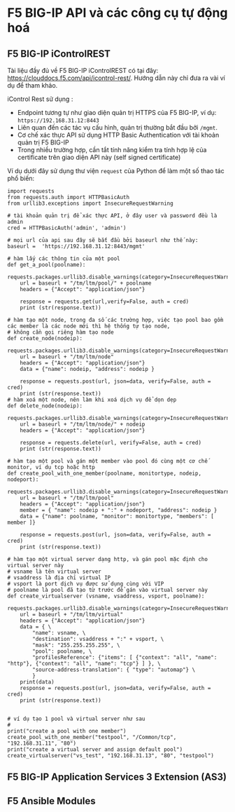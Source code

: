 # F5 BIG-IP API và các công cụ tự động hoá
## F5 BIG-IP iControlREST
Tài liệu đầy đủ về F5 BIG-IP iControlREST có tại đây: https://clouddocs.f5.com/api/icontrol-rest/. Hướng dẫn này chỉ đưa ra vài ví dụ để tham khảo. 

iControl Rest sử dụng :

- Endpoint tương tự như giao diện quản trị HTTPS của F5 BIG-IP, ví dụ: `https://192.168.31.12:8443` 
- Liên quan đến các tác vụ cấu hình, quản trị thường bắt đầu bởi `/mgmt`.
- Cơ chế xác thực API sử dụng HTTP Basic Authentication với tài khoản quản trị F5 BIG-IP
- Trong nhiều trường hợp, cần tắt tính năng kiểm tra tính hợp lệ của certificate trên giao diện API này (self signed certificate)

Ví dụ dưới đây sử dụng thư viện `request` của Python để làm một số thao tác phổ biến:

```
import requests
from requests.auth import HTTPBasicAuth
from urllib3.exceptions import InsecureRequestWarning

# tài khoản quản trị để xác thực API, ở đây user và password đều là admin
cred = HTTPBasicAuth('admin', 'admin')

# mọi url của api sau đây sẽ bắt đầu bởi baseurl như thế này:
baseurl =  'https://192.168.31.12:8443/mgmt'

# hàm lấy các thông tin của một pool
def get_a_pool(poolname):
    requests.packages.urllib3.disable_warnings(category=InsecureRequestWarning)
    url = baseurl + "/tm/ltm/pool/" + poolname
    headers = {"Accept": "application/json"}
  
    response = requests.get(url,verify=False, auth = cred)
    print (str(response.text))

# hàm tạo một node, trong đa số các trường hợp, việc tạo pool bao gồm các member là các node mới thì hệ thống tự tạo node, 
# không cần gọi riêng hàm tạo node
def create_node(nodeip):
    requests.packages.urllib3.disable_warnings(category=InsecureRequestWarning)
    url = baseurl + "/tm/ltm/node"
    headers = {"Accept": "application/json"}
    data = {"name": nodeip, "address": nodeip }

    response = requests.post(url, json=data, verify=False, auth = cred)
    print (str(response.text))
# hàm xoá một node, nên làm khi xoá dịch vụ để dọn dẹp
def delete_node(nodeip):
    requests.packages.urllib3.disable_warnings(category=InsecureRequestWarning)
    url = baseurl + "/tm/ltm/node/" + nodeip 
    headers = {"Accept": "application/json"}

    response = requests.delete(url, verify=False, auth = cred)
    print (str(response.text))  

# hàm tạo một pool và gán một member vào pool đó cùng một cơ chế monitor, ví dụ tcp hoặc http
def create_pool_with_one_member(poolname, monitortype, nodeip, nodeport):
    requests.packages.urllib3.disable_warnings(category=InsecureRequestWarning)
    url = baseurl + "/tm/ltm/pool"
    headers = {"Accept": "application/json"}
    member = { "name": nodeip + ":" + nodeport, "address": nodeip }
    data = {"name": poolname, "monitor": monitortype, "members": [ member ]}
    
    response = requests.post(url, json=data, verify=False, auth = cred)
    print (str(response.text))

# hàm tạo một virtual server dạng http, và gán pool mặc định cho virtual server này
# vsname là tên virtual server
# vsaddress là địa chỉ virtual IP
# vsport là port dịch vụ được sử dụng cùng với VIP
# poolname là pool đã tạo từ trước để gán vào virtual server này
def create_virtualserver (vsname, vsaddress, vsport, poolname):
    requests.packages.urllib3.disable_warnings(category=InsecureRequestWarning)
    url = baseurl + "/tm/ltm/virtual"
    headers = {"Accept": "application/json"}
    data = { \
        "name": vsname, \
        "destination": vsaddress + ":" + vsport, \
        "mask": "255.255.255.255", \
        "pool": poolname, \
        "profilesReference": {"items": [ {"context": "all", "name": "http"}, {"context": "all", "name": "tcp"} ] }, \
        "source-address-translation": { "type": "automap"} \
        }
    print(data)
    response = requests.post(url, json=data, verify=False, auth = cred)
    print (str(response.text))


# ví dụ tạo 1 pool và virtual server như sau
#
print("create a pool with one member")
create_pool_with_one_member("testpool", "/Common/tcp", "192.168.31.11", "80")
print("create a virtual server and assign default pool")
create_virtualserver("vs_test", "192.168.31.13", "80", "testpool")
```

## F5 BIG-IP Application Services 3 Extension (AS3)
## F5 Ansible Modules








